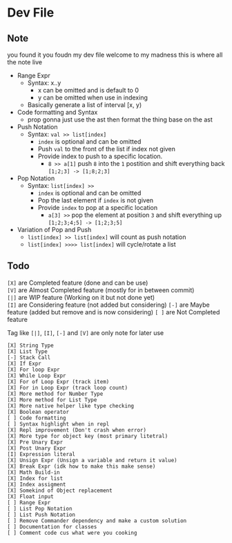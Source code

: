 # Dev File

## Note

you found it you foudn my dev file welcome to my madness this is where all the note live

-   Range Expr
    -   Syntax: x..y
        -   x can be omitted and is default to 0
        -   y can be omitted when use in indexing
    -   Basically generate a list of interval [x, y)
-   Code formatting and Syntax
    -   prop gonna just use the ast then format the thing base on the ast
-   Push Notation
    -   Syntax: `val >> list[index]`
        -   `index` is optional and can be omitted
        -   Push `val` to the front of the list if index not given
        -   Provide index to push to a specific location.
            -   `8 >> a[1]` push `8` into the `1` postition and shift everything back `[1;2;3] -> [1;8;2;3]`
-   Pop Notation
    -   Syntax: `list[index] >>`
        -   `index` is optional and can be omitted
        -   Pop the last element if `index` is not given
        -   Provide `index` to pop at a specific location
            -   `a[3] >>` pop the element at position `3` and shift everything up `[1;2;3;4;5] -> [1;2;3;5]`
-   Variation of Pop and Push
    -   `list[index] >> list[index]` will count as push notation
    -   `list[index] >>>> list[index]` will cycle/rotate a list

## Todo

`[X]` are Completed feature (done and can be use) <br/>
`[V]` are Almost Completed feature (mostly for in between commit) <br/>
`[|]` are WIP feature (Working on it but not done yet) <br/>
`[I]` are Considering feature (not added but considering)
`[-]` are Maybe feature (added but remove and is now considering)
`[ ]` are Not Completed feature

Tag like `[|]`, `[I]`, `[-]` and `[V]` are only note for later use

```
[X] String Type
[X] List Type
[-] Stack Call
[X] If Expr
[X] For loop Expr
[X] While Loop Expr
[X] For of Loop Expr (track item)
[X] For in Loop Expr (track loop count)
[X] More method for Number Type
[X] More method for List Type
[X] More native helper like type checking
[X] Boolean operator
[ ] Code formatting
[ ] Syntax highlight when in repl
[X] Repl improvement (Don't crash when error)
[X] More type for object key (most primary litetral)
[X] Pre Unary Expr
[X] Post Unary Expr
[I] Expression literal
[X] Unsign Expr (Unsign a variable and return it value)
[X] Break Expr (idk how to make this make sense)
[X] Math Build-in
[X] Index for list
[X] Index assigment
[X] Somekind of Object replacement
[X] Float input
[ ] Range Expr
[ ] List Pop Notation
[ ] List Push Notation
[ ] Remove Commander dependency and make a custom solution
[ ] Documentation for classes
[ ] Comment code cus what were you cooking
```
